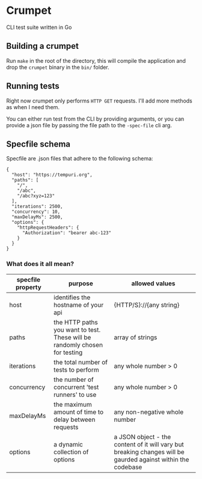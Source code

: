 # Crumpet

CLI test suite written in Go

## Building a crumpet

Run ```make``` in the root of the directory, this will compile the application and drop the ```crumpet``` binary in the ```bin/``` folder.

## Running tests

Right now crumpet only performs ```HTTP GET``` requests. I'll add more methods as when I need them.

You can either run test from the CLI by providing arguments, or you can provide a json file by passing the file path to the ```-spec-file``` cli arg.

## Specfile schema

Specfile are .json files that adhere to the following schema:

```
{
  "host": "https://tempuri.org",
  "paths": [
    "/",
    "/abc",
    "/abc?xyz=123"
  ],
  "iterations": 2500,
  "concurrency": 10,
  "maxDelayMs": 2500,
  "options": {
    "httpRequestHeaders": {
      "Authorization": "bearer abc-123"
    }
  }
}
```
### What does it all mean?
| specfile property | purpose | allowed values |
|------------------|---------|----------------|
| host | identifies the hostname of your api | {HTTP/S}://{any string} |
| paths | the HTTP paths you want to test. These will be randomly chosen for testing | array of strings |
| iterations | the total number of tests to perform | any whole number > 0 |
| concurrency | the number of concurrent 'test runners' to use | any whole number > 0 |
| maxDelayMs | the maximum amount of time to delay between requests | any non-negative whole number |
| options | a dynamic collection of options | a JSON object - the content of it will vary but breaking changes will be gaurded against within the codebase |

